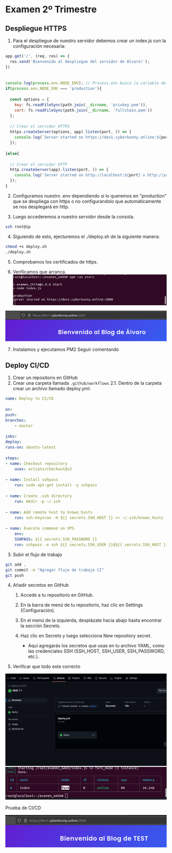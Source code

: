 # Examen 2º Trimestre

## Despliegue HTTPS
1. Para el despliegue de nuestro servidor debemos crear un index.js con la configuración necesaria:
```js
app.get('/', (req, res) => {
  res.send('Bienvenido al despliegue del servidor de Alvaro!');
})


console.log(process.env.NODE_ENV); // Process.env busca la variable de entorno NODE_ENV en el proyecto
if(process.env.NODE_ENV === 'production'){

  const options = {
    key: fs.readFileSync(path.join(__dirname, 'privkey.pem')),
    cert: fs.readFileSync(path.join(__dirname, 'fullchain.pem'))
  };

  // Crear el servidor HTTPS
  https.createServer(options, app).listen(port, () => {
    console.log(`Server started on https://dev1.cyberbunny.online:${port}`);
  });
  
}else{

  // Crear el servidor HTTP
  http.createServer(app).listen(port, () => {
    console.log(`Server started on http://localhost:${port} o http://yourIP:${port}`);
  });
}
```

2. Configuramos nuestro .env dependiendo si lo queremos en "production" que se despliega con https o no configurandolo que automáticamente se nos desplegará en http.

3. Luego accederemos a nuestro servidor desde la consola.
```bash
ssh root@ip
```

4. Siguiendo de esto, ejecturemos el ./deploy.sh de la siguiente manera:
```bash
chmod +x deploy.sh
./deploy.sh
```

5. Comprobamos los certificados de https.

6. Verificamos que arranca.
![](images/2.png)

![](images/1.png)

7. Instalamos y ejecutamos PM2
Seguir comentando

## Deploy CI/CD
1. Crear un repositorio en GitHub
2. Crear una carpeta llamada `.github/workflows`
    2.1. Dentro de la carpeta crear un archivo llamado deploy.yml:

```yaml
name: Deploy to CI/CD

on:
push:
branches:
    - master

jobs:
deploy:
runs-on: ubuntu-latest

steps:
- name: Checkout repository
    uses: actions/checkout@v2

- name: Install sshpass
    run: sudo apt-get install -y sshpass

- name: Create .ssh directory
    run: mkdir -p ~/.ssh

- name: Add remote host to known_hosts
    run: ssh-keyscan -H ${{ secrets.SSH_HOST }} >> ~/.ssh/known_hosts

- name: Execute command on VPS
    env:
    SSHPASS: ${{ secrets.SSH_PASSWORD }}
    run: sshpass -e ssh ${{ secrets.SSH_USER }}@${{ secrets.SSH_HOST }} "pm2 stop index && cd examen_AADD && git pull && npm install && pm2 start index &"
```

3. Subir el flujo de trabajo
```bash
git add .
git commit -m "Agregar flujo de trabajo CI"
git push 
```

4. Añadir secretos en GitHub
    1. Accede a tu repositorio en GitHub.

    2. En la barra de menú de tu repositorio, haz clic en Settings (Configuración).

    3. En el menú de la izquierda, desplázate hacia abajo hasta encontrar la sección Secrets.

    4. Haz clic en Secrets y luego selecciona New repository secret.
        - Aquí agregarás los secretos que usas en tu archivo YAML, como las credenciales SSH (SSH_HOST, SSH_USER, SSH_PASSWORD, etc.).

5. Verificar que todo este correcto

![](images/6.png)
![](images/4.png)

Prueba de CI/CD

![](images/5.png)
